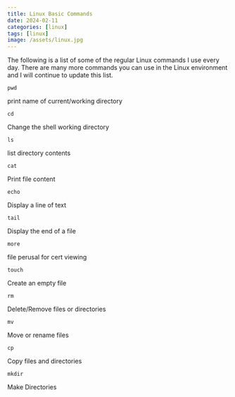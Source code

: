 ```yaml
---
title: Linux Basic Commands
date: 2024-02-11
categories: [linux]
tags: [linux]
image: /assets/linux.jpg
---
```


The following is a list of some of the regular Linux commands I use every day. 
There are many more commands you can use in the Linux environment and I will continue to update this list. 

```
pwd
```
print name of current/working directory

```
cd
```
Change the shell working directory

```
ls
```
list directory contents 

```
cat
```
Print file content 

```
echo
```
Display a line of text 

```
tail
```
Display the end of a file 

```
more
```
file perusal for cert viewing 

```
touch
```
Create an empty file 

```
rm
```
Delete/Remove files or directories 

```
mv
```
Move or rename files 

```
cp
```
Copy files and directories 

```
mkdir
```
Make Directories 
